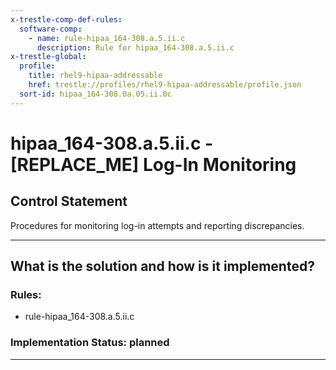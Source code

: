 ```yaml
---
x-trestle-comp-def-rules:
  software-comp:
    - name: rule-hipaa_164-308.a.5.ii.c
      description: Rule for hipaa_164-308.a.5.ii.c
x-trestle-global:
  profile:
    title: rhel9-hipaa-addressable
    href: trestle://profiles/rhel9-hipaa-addressable/profile.json
  sort-id: hipaa_164-308.0a.05.ii.0c
---
```


# hipaa_164-308.a.5.ii.c - \[REPLACE_ME\] Log-In Monitoring

## Control Statement

Procedures for monitoring log-in attempts and reporting discrepancies.

______________________________________________________________________

## What is the solution and how is it implemented?

<!-- For implementation status enter one of: implemented, partial, planned, alternative, not-applicable -->

<!-- Note that the list of rules under ### Rules: is read-only and changes will not be captured after assembly to JSON -->

<!-- Add control implementation description here for control: hipaa_164-308.a.5.ii.c -->

### Rules:

  - rule-hipaa_164-308.a.5.ii.c

### Implementation Status: planned

______________________________________________________________________
